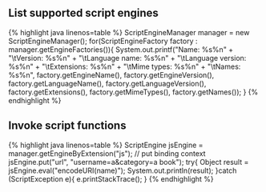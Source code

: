 ## List supported script engines  
{% highlight java linenos=table %}
ScriptEngineManager manager = new ScriptEngineManager();
for(ScriptEngineFactory factory : manager.getEngineFactories()){
    System.out.printf("Name: %s%n" +
                    "\tVersion: %s%n" +
                    "\tLanguage name: %s%n" +
                    "\tLanguage version: %s%n" +
                    "\tExtensions: %s%n" +
                    "\tMime types: %s%n" +
                    "\tNames: %s%n",
            factory.getEngineName(),
            factory.getEngineVersion(),
            factory.getLanguageName(),
            factory.getLanguageVersion(),
            factory.getExtensions(),
            factory.getMimeTypes(),
            factory.getNames());
}
{% endhighlight %}  
## Invoke script functions  
{% highlight java linenos=table %}
ScriptEngine jsEngine = manager.getEngineByExtension("js");
// put binding context
jsEngine.put("url", "username=a&category=a book");
try{
    Object result = jsEngine.eval("encodeURI(name)");
    System.out.println(result);
}catch (ScriptException e){
    e.printStackTrace();
}
{% endhighlight %}

